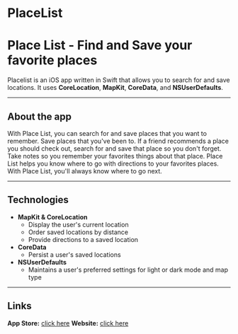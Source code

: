 # PlaceList

Place List - Find and Save your favorite places
===================

Placelist is an iOS app written in Swift that allows you to search for and save locations. It uses **CoreLocation**, **MapKit**, **CoreData**, and **NSUserDefaults**.

----------


About the app
-------------

With Place List, you can search for and save places that you want to remember. Save places that you've been to. If a friend recommends a place you should check out, search for and save that place so you don't forget. Take notes so you remember your favorites things about that place. Place List helps you know where to go with directions to your favorites places. With Place List, you'll always know where to go next.

----------


Technologies
-------------------

- **MapKit & CoreLocation** 
	- Display the user's current location
	- Order saved locations by distance
	- Provide directions to a saved location
- **CoreData**
	- Persist a user's saved locations
- **NSUserDefaults**
	- Maintains a user's preferred settings for light or dark mode and map type

----------


Links
-------------

**App Store:**  [click here][1]
**Website:**  [click here][2]

  [1]:  http://itunes.apple.com/us/app/place-list-save-your-favorite/id1150055810
  [2]: http://4sythb.wixsite.com/placelist

